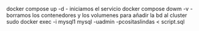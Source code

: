 docker compose up -d - iniciamos el servicio
docker compose dowm -v  - borramos los contenedores y los volumenes
para añadir la bd al cluster
sudo docker exec -i mysql1 mysql -uadmin -pcositaslindas < script.sql